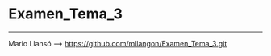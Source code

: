 # Examen_Tema_3
-----------------------------------------------------------
Mario Llansó --> https://github.com/mllangon/Examen_Tema_3.git
